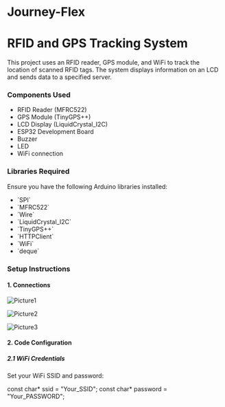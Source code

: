 # Journey-Flex

<H1>RFID and GPS Tracking System</H1>

This project uses an RFID reader, GPS module, and WiFi to track the location of scanned RFID tags. The system displays information on an LCD and sends data to a specified server.

<H3>Components Used</H3>
<ul>
  <li>RFID Reader (MFRC522)</li>
  <li>GPS Module (TinyGPS++)</li>
  <li>LCD Display (LiquidCrystal_I2C)</li>
  <li>ESP32 Development Board</li>
  <li>Buzzer</li>
  <li>LED</li>
  <li>WiFi connection</li>
</ul>

<H3>Libraries Required</H3>
Ensure you have the following Arduino libraries installed:
<ul>
  <li>`SPI`</li>
  <li>`MFRC522`</li>
  <li>`Wire`</li>
  <li>`LiquidCrystal_I2C`</li>
  <li>`TinyGPS++`</li>
  <li>`HTTPClient`</li>
  <li>`WiFi`</li>
  <li>`deque`</li>
</ul>

<H3>Setup Instructions</H3>
<H4>1. Connections</H4>

![Picture1](https://github.com/codEvent-23/Journey-Flex/assets/123743742/cdda4526-ec59-4152-827c-250961465d90)

![Picture2](https://github.com/codEvent-23/Journey-Flex/assets/123743742/927f004d-4df2-403f-921f-2e6a81a92fc9)

![Picture3](https://github.com/codEvent-23/Journey-Flex/assets/123743742/4bfbce30-d873-4759-8a9b-ea1565409ab4)

<H4>2. Code Configuration</H4>
<H5>2.1 WiFi Credentials</H5>
Set your WiFi SSID and password:

const char* ssid = "Your_SSID";
const char* password = "Your_PASSWORD";

